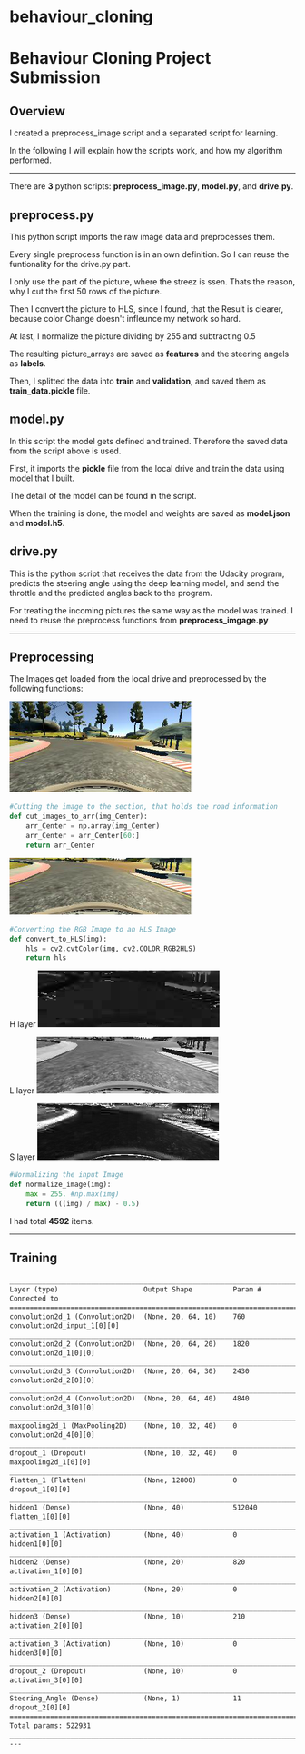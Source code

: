 # behaviour_cloning

# Behaviour Cloning Project Submission

## Overview

I created a preprocess_image script and a separated script for learning.

In the following I will explain how the scripts work, and how my algorithm performed.

---

There are **3** python scripts: **preprocess_image.py**, **model.py**, and **drive.py**.

## preprocess.py
This python script imports the raw image data and preprocesses them.

Every single preprocess function is in an own definition. So I can reuse the funtionality for the drive.py part.

I only use the part of the picture, where the streez is ssen. Thats the reason, why I cut the first 50 rows of the picture.

Then I convert the picture to HLS, since I found, that the Result is clearer, because color Change doesn't infleunce my network so hard.

At last, I normalize the picture dividing by 255 and subtracting 0.5

The resulting picture_arrays are saved as **features** and the steering angels as **labels**.

Then, I splitted the data into **train** and **validation**, and saved them as **train_data.pickle** file.

## model.py
In this script the model gets defined and trained. Therefore the saved data from the script above is used.

First, it imports the **pickle** file from the local drive and train the data using model that I built.

The detail of the model can be found in the script.

When the training is done, the model and weights are saved as **model.json** and **model.h5**.

## drive.py
This is the python script that receives the data from the Udacity program, predicts the steering angle using the deep learning model, and send the throttle and the predicted angles back to the program.

For treating the incoming pictures the same way as the model was trained. I need to reuse the preprocess functions from **preprocess_imgage.py**

---

## Preprocessing

The Images get loaded from the local drive and preprocessed by the following functions:

![png](./presentation/img1.png)
```python
#Cutting the image to the section, that holds the road information
def cut_images_to_arr(img_Center):
    arr_Center = np.array(img_Center)
    arr_Center = arr_Center[60:]
    return arr_Center
```
![png](./presentation/img2.png)

```python
#Converting the RGB Image to an HLS Image
def convert_to_HLS(img):
    hls = cv2.cvtColor(img, cv2.COLOR_RGB2HLS)
    return hls
```
H layer
![png](./presentation/img3.png)

L layer
![png](./presentation/img4.png)

S layer
![png](./presentation/img5.png)

```python
#Normalizing the input Image
def normalize_image(img):
    max = 255. #np.max(img)
    return (((img) / max) - 0.5)
```



I had total **4592** items.

---

## Training

    ____________________________________________________________________________________________________
    Layer (type)                     Output Shape          Param #     Connected to
    ====================================================================================================
    convolution2d_1 (Convolution2D)  (None, 20, 64, 10)    760         convolution2d_input_1[0][0]
    ____________________________________________________________________________________________________
    convolution2d_2 (Convolution2D)  (None, 20, 64, 20)    1820        convolution2d_1[0][0]
    ____________________________________________________________________________________________________
    convolution2d_3 (Convolution2D)  (None, 20, 64, 30)    2430        convolution2d_2[0][0]
    ____________________________________________________________________________________________________
    convolution2d_4 (Convolution2D)  (None, 20, 64, 40)    4840        convolution2d_3[0][0]
    ____________________________________________________________________________________________________
    maxpooling2d_1 (MaxPooling2D)    (None, 10, 32, 40)    0           convolution2d_4[0][0]
    ____________________________________________________________________________________________________
    dropout_1 (Dropout)              (None, 10, 32, 40)    0           maxpooling2d_1[0][0]
    ____________________________________________________________________________________________________
    flatten_1 (Flatten)              (None, 12800)         0           dropout_1[0][0]
    ____________________________________________________________________________________________________
    hidden1 (Dense)                  (None, 40)            512040      flatten_1[0][0]
    ____________________________________________________________________________________________________
    activation_1 (Activation)        (None, 40)            0           hidden1[0][0]
    ____________________________________________________________________________________________________
    hidden2 (Dense)                  (None, 20)            820         activation_1[0][0]
    ____________________________________________________________________________________________________
    activation_2 (Activation)        (None, 20)            0           hidden2[0][0]
    ____________________________________________________________________________________________________
    hidden3 (Dense)                  (None, 10)            210         activation_2[0][0]
    ____________________________________________________________________________________________________
    activation_3 (Activation)        (None, 10)            0           hidden3[0][0]
    ____________________________________________________________________________________________________
    dropout_2 (Dropout)              (None, 10)            0           activation_3[0][0]
    ____________________________________________________________________________________________________
    Steering_Angle (Dense)           (None, 1)             11          dropout_2[0][0]
    ====================================================================================================
    Total params: 522931
    ____________________________________________________________________________________________________
    ---

